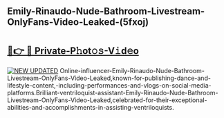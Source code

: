 ## Emily-Rinaudo-Nude-Bathroom-Livestream-OnlyFans-Video-Leaked-(5fxoj)


# <h2><a href="https://mediaupload.pro?-19M">🔗👉 🔴 Private-P𝚑ot𝚘𝚜-V𝚒d𝚎o</a></h2>

[![NEW UPDATED](https://i.imgur.com/0qMVB7G.gif)](https://mediaupload.pro?-19M)
Online-influencer-Emily-Rinaudo-Nude-Bathroom-Livestream-OnlyFans-Video-Leaked,known-for-publishing-dance-and-lifestyle-content,-including-performances-and-vlogs-on-social-media-platforms.Brilliant-ventriloquist-assistant-Emily-Rinaudo-Nude-Bathroom-Livestream-OnlyFans-Video-Leaked,celebrated-for-their-exceptional-abilities-and-accomplishments-in-assisting-ventriloquists.  